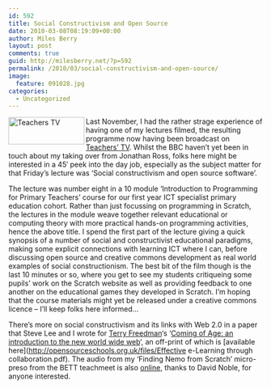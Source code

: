 ```yaml
---
id: 592
title: Social Constructivism and Open Source
date: 2010-03-08T08:19:09+00:00
author: Miles Berry
layout: post 
comments: true
guid: http://milesberry.net/?p=592
permalink: /2010/03/social-constructivism-and-open-source/
image:
  feature: 091028.jpg
categories:
  - Uncategorized
---
```

<img src="http://opensourceschools.org.uk/files/TeachersTV.png" alt="Teachers TV" width="150" height="54" align="left" />Last November, I had the rather strage experience of having one of my lectures filmed, the resulting programme now having been broadcast on [Teachers&#8217; TV](http://www.teachers.tv/video/43942). Whilst the BBC haven&#8217;t yet been in touch about my taking over from Jonathan Ross, folks here might be interested in a 45&#8242; peek into the day job, especially as the subject matter for that Friday&#8217;s lecture was &#8216;Social constructivism and open source software&#8217;.
  

  
<!--more-->

The lecture was number eight in a 10 module &#8216;Introduction to Programming for Primary Teachers&#8217; course for our first year ICT specialist primary education cohort. Rather than just focussing on programming in Scratch, the lectures in the module weave together relevant educational or computing theory with more practical hands-on programming activities, hence the above title. I spend the first part of the lecture giving a quick synopsis of a number of social and constructivist educational paradigms, making some explicit connections with learning ICT where I can, before discussing open source and creative commons development as real world examples of social constructionism. The best bit of the film though is the last 10 minutes or so, where you get to see my students critiqueing some pupils&#8217; work on the Scratch website as well as providing feedback to one another on the educational games they developed in Scratch. I&#8217;m hoping that the course materials might yet be released under a creative commons licence &#8211; I&#8217;ll keep folks here informed&#8230;

There&#8217;s more on social constructivism and its links with Web 2.0 in a paper that Steve Lee and I wrote for [Terry Freedman](http://www.ictineducation.org/)&#8216;s &#8216;[Coming of Age: an introduction to the new world wide web](http://www.terry-freedman.org.uk/cgi-script/csIndex/csIndex.cgi?command=vf&id=44&f=Q29taW5nX29mX2FnZVYxLnBkZg==)&#8216;, an off-print of which is [available here](http://opensourceschools.org.uk/files/Effective e-Learning through collaboration.pdf). The audio from my &#8216;Finding Nemo from Scratch&#8217; micro-preso from the BETT teachmeet is also [online](http://edutalk.cc/edutalk365-34-miles-berry-senior-lecturer-in), thanks to David Noble, for anyone interested.